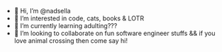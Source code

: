 - 👋 Hi, I’m @nadsella
- 👀 I’m interested in code, cats, books & LOTR
- 🌱 I’m currently learning adulting???
- 💞️ I’m looking to collaborate on fun software engineer stuffs && if you love animal crossing then come say hi!

<!---
nadsella/nadsella is a ✨ special ✨ repository because its `README.md` (this file) appears on your GitHub profile.
You can click the Preview link to take a look at your changes.
--->
